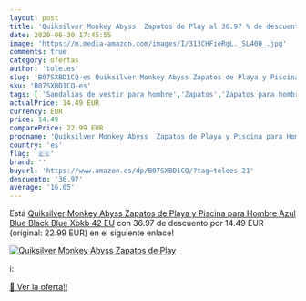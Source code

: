 ```yaml
---
layout: post
title: 'Quiksilver Monkey Abyss  Zapatos de Play al 36.97 % de descuento'
date: 2020-06-30 17:45:55
image: 'https://m.media-amazon.com/images/I/313CHFieRgL._SL400_.jpg'
comments: true
category: ofertas
author: 'tole.es'
slug: 'B07SXBD1CQ-es Quiksilver Monkey Abyss Zapatos de Playa y Piscina para...'
sku: 'B07SXBD1CQ-es'
tags: [ 'Sandalias de vestir para hombre','Zapatos','Zapatos para hombre','Zapatos y complementos','zapatos', ]
actualPrice: 14.49 EUR
currency: EUR
price: 14.49
comparePrice: 22.99 EUR
prodname: 'Quiksilver Monkey Abyss  Zapatos de Playa y Piscina para Hombre  Azul Blue Black Blue Xbkb  42 EU'
country: 'es'
flag: '🇪🇸'
brand: ''
buyurl: 'https://www.amazon.es/dp/B07SXBD1CQ/?tag=tolees-21'
descuento: '36.97'
average: '16.05'
---
```


Está [Quiksilver Monkey Abyss  Zapatos de Playa y Piscina para Hombre  Azul Blue Black Blue Xbkb  42 EU](https://www.amazon.es/dp/B07SXBD1CQ/?tag=tolees-21) con 36.97 de descuento por 14.49 EUR (original: 22.99 EUR) en el siguiente enlace!

[![Quiksilver Monkey Abyss  Zapatos de Play](https://m.media-amazon.com/images/I/313CHFieRgL._SL400_.jpg)](https://www.amazon.es/dp/B07SXBD1CQ/?tag=tolees-21)

ℹ️:


[🛒 Ver la oferta!!](https://www.amazon.es/dp/B07SXBD1CQ/?tag=tolees-21)
